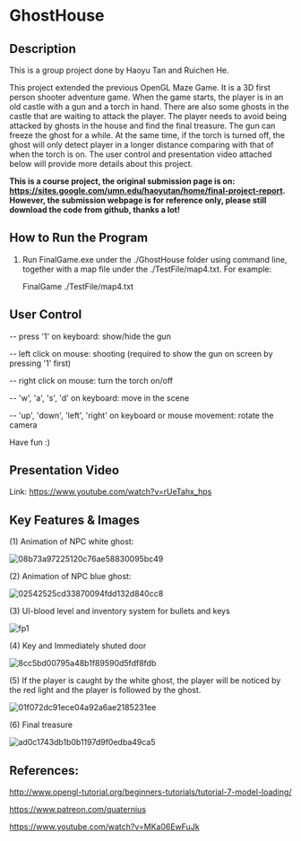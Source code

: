 # GhostHouse

## Description

This is a group project done by Haoyu Tan and Ruichen He.

This project extended the previous OpenGL Maze Game. It is a 3D first person shooter adventure game. When the game starts, the player is in an old castle with a gun and a torch in hand. There are also some ghosts in the castle that are waiting to attack the player. The player needs to avoid being attacked by ghosts in the house and find the final treasure. The gun can freeze the ghost for a while. At the same time, if the torch is turned off, the ghost will only detect player in a longer distance comparing with that of when the torch is on. The user control and presentation video attached below will provide more details about this project.

**This is a course project, the original submission page is on: https://sites.google.com/umn.edu/haoyutan/home/final-project-report. However, the submission webpage is for reference only, please still download the code from github, thanks a lot!**

## How to Run the Program

1. Run FinalGame.exe under the ./GhostHouse folder using command line, together with a map file under the ./TestFile/map4.txt. For example:

    FinalGame ./TestFile/map4.txt

## User Control

-- press '1' on keyboard: show/hide the gun

-- left click on mouse: shooting (required to show the gun on screen by pressing '1' first)

-- right click on mouse: turn the torch on/off

-- 'w', 'a', 's', 'd' on keyboard: move in the scene

-- 'up', 'down', 'left', 'right' on keyboard or mouse movement: rotate the camera

Have fun :)

## Presentation Video

Link: https://www.youtube.com/watch?v=rUeTahx_hps

## Key Features & Images

(1) Animation of NPC white ghost: 

![08b73a97225120c76ae58830095bc49](https://user-images.githubusercontent.com/35856355/139039169-a4d60934-9340-41e2-b376-632b91c8c7ea.png)

(2) Animation of NPC blue ghost: 

![02542525cd33870094fdd132d840cc8](https://user-images.githubusercontent.com/35856355/139039192-5f22f5fe-9bd6-40db-a910-5434142b2e01.png)

(3) UI-blood level and inventory system for bullets and keys

![fp1](https://user-images.githubusercontent.com/35856355/139039224-feb58f42-f373-4426-96a8-23916ea6da04.png)

(4) Key and Immediately shuted door

![8cc5bd00795a48b1f89590d5fdf8fdb](https://user-images.githubusercontent.com/35856355/139039274-647ddbbb-1b49-45a9-b8be-63e3249e76e0.png)

(5) If the player is caught by the white ghost, the player will be noticed by the red light and the player is followed by the ghost.

![01f072dc91ece04a92a6ae2185231ee](https://user-images.githubusercontent.com/35856355/139039336-d674bf97-5ed1-43dd-bb32-257842ff7811.png)

(6) Final treasure

![ad0c1743db1b0b1197d9f0edba49ca5](https://user-images.githubusercontent.com/35856355/139039526-ea6bffa0-b236-4a64-86d5-d034ea726949.png)

## References:

http://www.opengl-tutorial.org/beginners-tutorials/tutorial-7-model-loading/

https://www.patreon.com/quaternius

https://www.youtube.com/watch?v=MKa06EwFuJk
